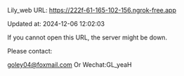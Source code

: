 Lily_web URL: https://222f-61-165-102-156.ngrok-free.app

Updated at: 2024-12-06 12:02:03

If you cannot open this URL, the server might be down.

Please contact: 

goley04@foxmail.com Or Wechat:GL_yeaH